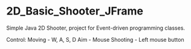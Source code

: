 # 2D_Basic_Shooter_JFrame
Simple Java 2D Shooter, project for Event-driven programming classes.

Control:
  Moving - W, A, S, D
  Aim - Mouse
  Shooting - Left mouse button
